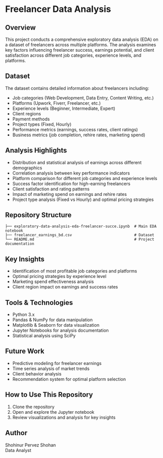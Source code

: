 # Freelancer Data Analysis

## Overview
This project conducts a comprehensive exploratory data analysis (EDA) on a dataset of freelancers across multiple platforms. The analysis examines key factors influencing freelancer success, earnings potential, and client satisfaction across different job categories, experience levels, and platforms.

## Dataset
The dataset contains detailed information about freelancers including:

- Job categories (Web Development, Data Entry, Content Writing, etc.)
- Platforms (Upwork, Fiverr, Freelancer, etc.)
- Experience levels (Beginner, Intermediate, Expert)
- Client regions
- Payment methods
- Project types (Fixed, Hourly)
- Performance metrics (earnings, success rates, client ratings)
- Business metrics (job completion, rehire rates, marketing spend)

## Analysis Highlights
- Distribution and statistical analysis of earnings across different demographics
- Correlation analysis between key performance indicators
- Platform comparison for different job categories and experience levels
- Success factor identification for high-earning freelancers
- Client satisfaction and rating patterns
- Impact of marketing spend on earnings and rehire rates
- Project type analysis (Fixed vs Hourly) and optimal pricing strategies

## Repository Structure
```
├── exploratory-data-analysis-eda-freelancer-succe.ipynb  # Main EDA notebook
├── freelancer_earnings_bd.csv                            # Dataset
└── README.md                                             # Project documentation
```

## Key Insights
- Identification of most profitable job categories and platforms
- Optimal pricing strategies by experience level
- Marketing spend effectiveness analysis
- Client region impact on earnings and success rates

## Tools & Technologies
- Python 3.x
- Pandas & NumPy for data manipulation
- Matplotlib & Seaborn for data visualization
- Jupyter Notebooks for analysis documentation
- Statistical analysis using SciPy

## Future Work
- Predictive modeling for freelancer earnings
- Time series analysis of market trends
- Client behavior analysis
- Recommendation system for optimal platform selection

## How to Use This Repository
1. Clone the repository
2. Open and explore the Jupyter notebook
3. Review visualizations and analysis for key insights

## Author
Shohinur Pervez Shohan  
Data Analyst